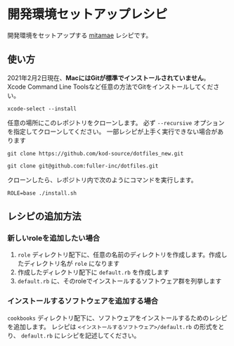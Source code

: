 # 開発環境セットアップレシピ

開発環境をセットアップする [mitamae](https://github.com/itamae-kitchen/mitamae) レシピです。

## 使い方

2021年2月2日現在、**MacにはGitが標準でインストールされていません**。
Xcode Command Line Toolsなど任意の方法でGitをインストールしてください。

```
xcode-select --install
```

任意の場所にこのレポジトリをクローンします。
必ず `--recursive` オプションを指定してクローンしてください。
一部レシピが上手く実行できない場合があります

```
git clone https://github.com/kod-source/dotfiles_new.git
```

```
git clone git@github.com:fuller-inc/dotfiles.git
```

クローンしたら、レポジトリ内で次のようにコマンドを実行します。

```
ROLE=base ./install.sh
```

## レシピの追加方法

### 新しいroleを追加したい場合

1. `role` ディレクトリ配下に、任意の名前のディレクトリを作成します。作成したディレクトリ名が `role` になります
1. 作成したディレクトリ配下に `default.rb` を作成します
1. `default.rb` に、そのroleでインストールするソフトウェア群を列挙します

### インストールするソフトウェアを追加する場合

`cookbooks` ディレクトリ配下に、ソフトウェアをインストールするためのレシピを追加します。
レシピは `<インストールするソフトウェア>/default.rb` の形式をとり、 `default.rb` にレシピを記述してください。
